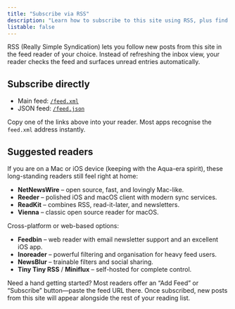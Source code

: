 ```yaml
---
title: "Subscribe via RSS"
description: "Learn how to subscribe to this site using RSS, plus find a few classic feed readers."
listable: false
---
```


RSS (Really Simple Syndication) lets you follow new posts from this site in the feed reader of your choice. Instead of refreshing the inbox view, your reader checks the feed and surfaces unread entries automatically.

## Subscribe directly

- Main feed: [`/feed.xml`](/feed.xml)
- JSON feed: [`/feed.json`](/feed.json)

Copy one of the links above into your reader. Most apps recognise the `feed.xml` address instantly.

## Suggested readers

If you are on a Mac or iOS device (keeping with the Aqua-era spirit), these long-standing readers still feel right at home:

- **NetNewsWire** – open source, fast, and lovingly Mac-like.
- **Reeder** – polished iOS and macOS client with modern sync services.
- **ReadKit** – combines RSS, read-it-later, and newsletters.
- **Vienna** – classic open source reader for macOS.

Cross-platform or web-based options:

- **Feedbin** – web reader with email newsletter support and an excellent iOS app.
- **Inoreader** – powerful filtering and organisation for heavy feed users.
- **NewsBlur** – trainable filters and social sharing.
- **Tiny Tiny RSS** / **Miniflux** – self-hosted for complete control.

Need a hand getting started? Most readers offer an “Add Feed” or “Subscribe” button—paste the feed URL there. Once subscribed, new posts from this site will appear alongside the rest of your reading list.
